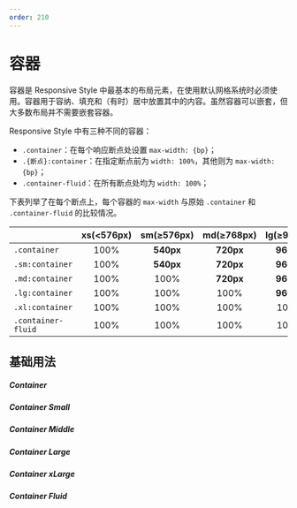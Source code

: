 ```yaml
---
order: 210
---
```


# 容器

容器是 Responsive Style 中最基本的布局元素，在使用默认网格系统时必须使用。容器用于容纳、填充和（有时）居中放置其中的内容。虽然容器可以嵌套，但大多数布局并不需要嵌套容器。

Responsive Style 中有三种不同的容器：

- `.container`：在每个响应断点处设置 `max-width: {bp}`；
- `.{断点}:container`：在指定断点前为 `width: 100%`，其他则为 `max-width: {bp}`；
- `.container-fluid`：在所有断点处均为 `width: 100%`；

下表列举了在每个断点上，每个容器的 `max-width` 与原始 `.container` 和 `.container-fluid` 的比较情况。

|                    | xs(<576px) | sm(≥576px) | md(≥768px) | lg(≥992px) | xl(≥1200px) |
| ------------------ | :--------: | :--------: | :--------: | :--------: | :---------: |
| `.container`       |    100%    | **540px**  | **720px**  | **960px**  | **1140px**  |
| `.sm:container`    |    100%    | **540px**  | **720px**  | **960px**  | **1140px**  |
| `.md:container`    |    100%    |    100%    | **720px**  | **960px**  | **1140px**  |
| `.lg:container`    |    100%    |    100%    |    100%    | **960px**  | **1140px**  |
| `.xl:container`    |    100%    |    100%    |    100%    |    100%    | **1140px**  |
| `.container-fluid` |    100%    |    100%    |    100%    |    100%    |    100%     |

## 基础用法

<Story title="基础用法">
<div class="container my-2 rounded-soft bg-soft">
    <h5>Container</h5>
</div>
<div class="sm:container my-2 rounded-soft bg-soft">
    <h5>Container Small</h5>
</div>
<div class="sm:container my-2 rounded-soft bg-soft">
    <h5>Container Middle</h5>
</div>
<div class="sm:container my-2 rounded-soft bg-soft">
    <h5>Container Large</h5>
</div>
<div class="sm:container my-2 rounded-soft bg-soft">
    <h5>Container xLarge</h5>
</div>
<div class="sm:container my-2 rounded-soft bg-soft">
    <h5>Container Fluid</h5>
</div>
</Story>
